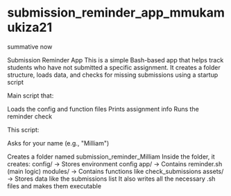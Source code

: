# submission_reminder_app_mmukamukiza21
summative now

Submission Reminder App
This is a simple Bash-based app that helps track students who have not submitted a specific assignment. It creates a folder structure, loads data, and checks for missing submissions using a startup script

Main script that:

Loads the config and function files
Prints assignment info
Runs the reminder check

 This script:

Asks for your name (e.g., "Milliam")

Creates a folder named submission_reminder_Milliam
Inside the folder, it creates:
config/ → Stores environment config
app/ → Contains reminder.sh (main logic)
modules/ → Contains functions like check_submissions
assets/ → Stores data like the submissions list
It also writes all the necessary .sh files and makes them executable
